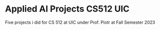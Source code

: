 # Applied AI Projects CS512 UIC
 Five projects i did for CS 512 at UIC under Prof. Piotr at Fall Semester 2023
